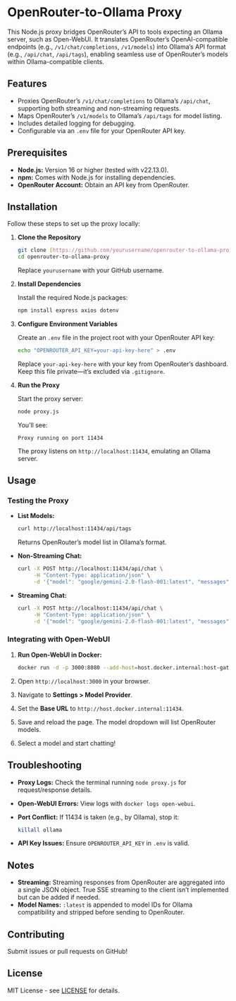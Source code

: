 # OpenRouter-to-Ollama Proxy

This Node.js proxy bridges OpenRouter’s API to tools expecting an Ollama server, such as Open-WebUI. It translates OpenRouter’s OpenAI-compatible endpoints (e.g., `/v1/chat/completions`, `/v1/models`) into Ollama’s API format (e.g., `/api/chat`, `/api/tags`), enabling seamless use of OpenRouter’s models within Ollama-compatible clients.

## Features

* Proxies OpenRouter’s `/v1/chat/completions` to Ollama’s `/api/chat`, supporting both streaming and non-streaming requests.
* Maps OpenRouter’s `/v1/models` to Ollama’s `/api/tags` for model listing.
* Includes detailed logging for debugging.
* Configurable via an `.env` file for your OpenRouter API key.

## Prerequisites

* **Node.js:** Version 16 or higher (tested with v22.13.0).
* **npm:** Comes with Node.js for installing dependencies.
* **OpenRouter Account:** Obtain an API key from OpenRouter.

## Installation

Follow these steps to set up the proxy locally:

1.  **Clone the Repository**

    ```bash
    git clone [https://github.com/yourusername/openrouter-to-ollama-proxy.git](https://www.google.com/search?q=https://github.com/yourusername/openrouter-to-ollama-proxy.git)
    cd openrouter-to-ollama-proxy
    ```

    Replace `yourusername` with your GitHub username.

2.  **Install Dependencies**

    Install the required Node.js packages:

    ```bash
    npm install express axios dotenv
    ```

3.  **Configure Environment Variables**

    Create an `.env` file in the project root with your OpenRouter API key:

    ```bash
    echo "OPENROUTER_API_KEY=your-api-key-here" > .env
    ```

    Replace `your-api-key-here` with your key from OpenRouter’s dashboard. Keep this file private—it’s excluded via `.gitignore`.

4.  **Run the Proxy**

    Start the proxy server:

    ```bash
    node proxy.js
    ```

    You’ll see:

    ```
    Proxy running on port 11434
    ```

    The proxy listens on `http://localhost:11434`, emulating an Ollama server.

## Usage

### Testing the Proxy

* **List Models:**

    ```bash
    curl http://localhost:11434/api/tags
    ```

    Returns OpenRouter’s model list in Ollama’s format.

* **Non-Streaming Chat:**

    ```bash
    curl -X POST http://localhost:11434/api/chat \
         -H "Content-Type: application/json" \
         -d '{"model": "google/gemini-2.0-flash-001:latest", "messages": [{"role": "user", "content": "Hello"}]}'
    ```

* **Streaming Chat:**

    ```bash
    curl -X POST http://localhost:11434/api/chat \
         -H "Content-Type: application/json" \
         -d '{"model": "google/gemini-2.0-flash-001:latest", "messages": [{"role": "user", "content": "Are there any fountains?"}], "stream": true}'
    ```

### Integrating with Open-WebUI

1.  **Run Open-WebUI in Docker:**

    ```bash
    docker run -d -p 3000:8080 --add-host=host.docker.internal:host-gateway -v open-webui:/app/backend/data --name open-webui --restart always ghcr.io/open-webui/open-webui:main
    ```

2.  Open `http://localhost:3000` in your browser.
3.  Navigate to **Settings > Model Provider**.
4.  Set the **Base URL** to `http://host.docker.internal:11434`.
5.  Save and reload the page. The model dropdown will list OpenRouter models.
6.  Select a model and start chatting!

## Troubleshooting

* **Proxy Logs:** Check the terminal running `node proxy.js` for request/response details.
* **Open-WebUI Errors:** View logs with `docker logs open-webui`.
* **Port Conflict:** If 11434 is taken (e.g., by Ollama), stop it:

    ```bash
    killall ollama
    ```

* **API Key Issues:** Ensure `OPENROUTER_API_KEY` in `.env` is valid.

## Notes

* **Streaming:** Streaming responses from OpenRouter are aggregated into a single JSON object. True SSE streaming to the client isn’t implemented but can be added if needed.
* **Model Names:** `:latest` is appended to model IDs for Ollama compatibility and stripped before sending to OpenRouter.

## Contributing

Submit issues or pull requests on GitHub!

## License

MIT License - see [LICENSE](LICENSE) for details.